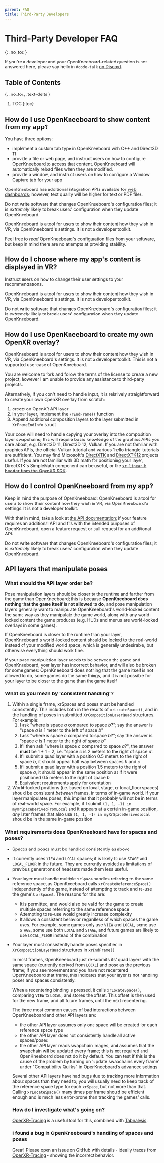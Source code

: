 ```yaml
---
parent: FAQ
title: Third-Party Developers
---
```


# Third-Party Developer FAQ
{: .no_toc }

If you're a developer and your OpenKneeboard-related question is not answered here, please say hello in `#code-talk` [on Discord](https://go.openkneeboard.com/discord).

## Table of Contents
{: .no_toc, .text-delta }

1. TOC
{:toc}

## How do I use OpenKneeboard to show content from my app?

You have three options:
- implement a custom tab type in OpenKneeboard with C++ and Direct3D 11
- provide a file or web page, and instruct users on how to configure OpenKneeboard to access that content. OpenKneeboard will automatically reload files when they are modified.
- provide a window, and instruct users on how to configure a Window Capture tab for your app

OpenKneeboard has additional integration APIs available for [web dashboards](api/web-dashboards.md); however, text quality will be higher for text or PDF files.

Do not write software that changes OpenKneeboard's configuration files; it is *extremely* likely to break users' configuration when they update OpenKneeboard.

OpenKneeboard is a tool for users to show their content how they wish in VR, via OpenKneeboard's settings. It is not a developer toolkit.

Feel free to *read* OpenKneeboard's configuration files from your software, but keep in mind there are no attempts at providing stability.

## How do I choose where my app's content is displayed in VR?

Instruct users on how to change their user settings to your recommendations.

OpenKneeboard is a tool for users to show their content how they wish in VR, via OpenKneeboard's settings. It is not a developer toolkit.

Do not write software that changes OpenKneeboard's configuration files; it is *extremely* likely to break users' configuration when they update OpenKneeboard.

## How do I use OpenKneeboard to create my own OpenXR overlay?

OpenKneeboard is a tool for users to show their content how they wish in VR, via OpenKneeboard's settings. It is not a developer toolkit. This is not a supported use-case of OpenKneeboard.

You are welcome to fork and follow the terms of the license to create a new project, however I am unable to provide any assistance to third-party projects.

Alternatively, if you don't need to handle input, it is relatively straightforward to create your own OpenXR overlay from scratch:

1. create an OpenXR API layer
2. in your layer, implement the `xrEndFrame()` function
3. Append additional composition layers to the layer submitted in `XrFrameEndInfo` struct

Your code will need to handle copying your overlay into the composition layer swapchains; this will require basic knowledge of the graphics APIs you care about, e.g. Direct3D 11, Direct3D 12, Vulkan. If you are not familiar with graphics APIs, the official Vulkan tutorial and various 'hello triangle' tutorials are sufficient. You may find Microsoft's [DirectXTK](https://github.com/microsoft/DirectXTK) and [DirectXTK12](https://github.com/microsoft/DirectXTK12) projects useful. If you are not familiar with 3D math for positioning your layer, DirectXTK's SimpleMath component can be useful, or the [`xr_linear.h` header from the OpenXR SDK](https://github.com/KhronosGroup/OpenXR-SDK/blob/main/src/common/xr_linear.h).

## How do I control OpenKneeboard from my app?

Keep in mind the purpose of OpenKneeboard: OpenKneeboard is a tool for users to show their content how they wish in VR, via OpenKneeboard's settings. It is not a developer toolkit.

With that in mind, take a look at [the API documentation](https://openkneeboard.com/api/); if your feature requires an additional API and fits with the intended purposes of OpenKneeboard, open a feature request or pull request for an additional API.

Do not write software that changes OpenKneeboard's configuration files; it is *extremely* likely to break users' configuration when they update OpenKneeboard.

## API layers that manipulate poses

### What should the API layer order be?

Pose manipulation layers should be closer to the runtime and farther from the game than OpenKneeboard; this is because **OpenKneeboard does nothing that the game itself is not allowed to do**, and pose manipulation layers generally want to manipulate OpenKneeboard's world-locked content the same way as they manipulate the game world, along with any world-locked content the game produces (e.g. HUDs and menus are world-locked overlays in some games).

If OpenKneeboard is closer to the runtime than your layer, OpenKneeboard's world-locked content should be locked to the real-world instead of your modified world space, which is generally undesirable, but otherwise everything should work fine.

If your pose manipulation layer needs to be between the game and OpenKneeboard, your layer has incorrect behavior, and will also be broken for some games: OpenKneeboard does nothing that the game itself is not allowed to do, some games do the same things, and it is not possible for your layer to be closer to the game than the game itself. 

### What do you mean by 'consistent handling'?

1. Within a single frame, xrSpaces and poses must be handled consistently. This includes both in the results of `xrLocateSpace()`, and in the handling of poses in submitted `XrCompositionLayerQuad` structures. For example:
    1. I ask "where is space *a* compared to space *b*?"; say the answer is "space *a* is 1 meter to the left of space *b*"
    2. I ask "where is space *c* compared to space *b*?"; say the answer is "space *c* is 1 meter to the right of space *b*"
    3. If I then ask "where is space *c* compared to space *a*?", the answer **must** be 1 + 1 = 2, i.e. "space *c* is 2 meters to the right of space *a*'.
    4. If I submit a quad layer with a position 0.5 meters to the right of space *b*, it should appear half way between spaces *b* and *c*
    5. If I submit a quad layer with a position 1.5 meters to the right of space *a*, it should appear in the same position as if it were positioned 0.5 meters to the right of space *b*
    6. Equivalent requirements apply for orientation
2. World-locked positions (i.e. based on local, stage, or local_floor spaces) should be consistent *between* frames, in terms of in-game world. If your layer manipulates poses, this implies that it probably will not be in terms of real-world space. For example, if I submit `(1, 1, -1) in myXrSpaceDerivedFromLocal` and it appears at a certain in-game position, *any* later frames that also use `(1, 1, -1) in myXrSpaceDerivedLocal` should be in the same in-game position

### What requirements does OpenKneeboard have for spaces and poses?

- Spaces and poses must be handled consistently as above
- It currently uses `VIEW` and `LOCAL` spaces; it is likely to use `STAGE` and `LOCAL_FLOOR` in the future. They are currently avoided as limitations of previous generations of headsets made them less useful.
- Your layer must handle multiple `xrSpace` handles referring to the same reference space, as OpenKneeboard calls `xrCreateReferenceSpace()` independently of the game, instead of attempting to track and re-use the game's `xrSpace`s. The reasons for this are:
  - It is permitted, and would also be valid for the game to create multiple spaces referring to the same reference space
  - Attempting to re-use would greatly increase complexity
  - It allows a consistent behavior regardless of which spaces the game uses. For example, some games only use `VIEW` and `LOCAL`, some use `STAGE`, some use both `LOCAL` and `STAGE`, and future games are likely to use `LOCAL_FLOOR` instead of the combination
- Your layer must consistently handle poses specified in `XrCompositionLayerQuad` structures in `xrEndFrame()`

  In most frames, OpenKneeboard just re-submits its' quad layers with the same space (currently derived from `LOCAL`) and pose as the previous frame; if you see movement and you have not recentered OpenKneeboard that frame, this indicates that your layer is not handling poses and spaces consistently.

  When a recentering binding is pressed, it calls `xrLocateSpace()`, comparing `VIEW` to `LOCAL`, and stores the offset. This offset is then used for the new frame, and all future frames, until the next recentering.

  The three most common causes of bad interactions between OpenKneeboard and other API layers are:
  - the other API layer assumes only one space will be created for each reference space type
  - the other API layer does not consistently handle all active spaces/poses
  - the other API layer reads swapchain images, and assumes that the swapchain will be updated every frame; this is not required and OpenKneeboard does not do it by default. You can test if this is the cause of the problem by turning on 'update swapchains every frame' under "Compatibility Quirks" in OpenKneeboard's advanced setings

  Several other API layers have had bugs due to tracking more information about spaces than they need to; you will usually need to keep track of the reference space type for each `xrSpace`, but not more than that. Calling `xrLocateSpace()` many times per frame should be efficient enough and is much less error-prone than tracking the games' calls.

  ### How do I investigate what's going on?

  [OpenXR-Tracing] is a useful tool for this, combined with [Tabnalysis](https://apps.microsoft.com/detail/9nqlk2m4rp4j).

  ### I found a bug in OpenKneeboard's handling of spaces and poses

  Great! Please open an issue on GitHub with details - ideally traces from [OpenXR-Tracing] - showing the incorrect behavior.

  [OpenXR-Tracing]: https://github.com/fredemmott/OpenXR-Tracing